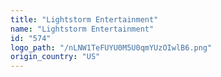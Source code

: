 ```yaml
---
title: "Lightstorm Entertainment"
name: "Lightstorm Entertainment"
id: "574"
logo_path: "/nLNW1TeFUYU0M5U0qmYUzOIwlB6.png"
origin_country: "US"
---
```

